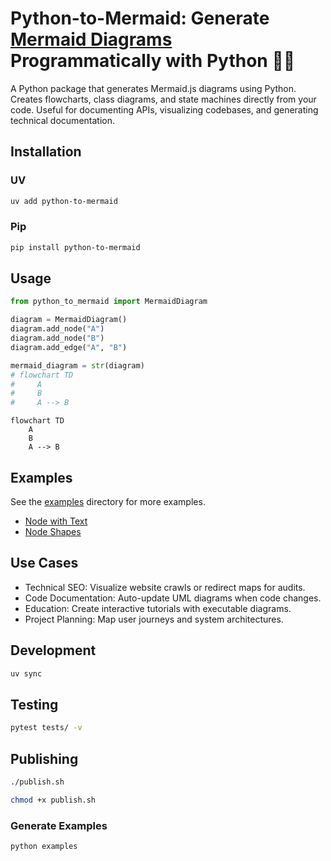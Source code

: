 # Python-to-Mermaid: Generate [Mermaid Diagrams](https://mermaid.js.org/) Programmatically with Python 🐍✨

A Python package that generates Mermaid.js diagrams using Python. Creates flowcharts, class diagrams, and state machines directly from your code. Useful for documenting APIs, visualizing codebases, and generating technical documentation.

## Installation

### UV

```bash
uv add python-to-mermaid
```

### Pip

```bash
pip install python-to-mermaid
```

## Usage

```python
from python_to_mermaid import MermaidDiagram

diagram = MermaidDiagram()
diagram.add_node("A")
diagram.add_node("B")
diagram.add_edge("A", "B")

mermaid_diagram = str(diagram)
# flowchart TD
#     A
#     B
#     A --> B
```

```mermaid
flowchart TD
    A
    B
    A --> B
```

## Examples

See the [examples](examples) directory for more examples.

- [Node with Text](examples/node_with_text.md)
- [Node Shapes](examples/node_shapes.md)

## Use Cases

- Technical SEO: Visualize website crawls or redirect maps for audits.
- Code Documentation: Auto-update UML diagrams when code changes.
- Education: Create interactive tutorials with executable diagrams.
- Project Planning: Map user journeys and system architectures.

## Development

```bash
uv sync
```

## Testing

```bash
pytest tests/ -v
```

## Publishing

```bash
./publish.sh
```

```bash
chmod +x publish.sh
```

### Generate Examples

```bash
python examples
```
